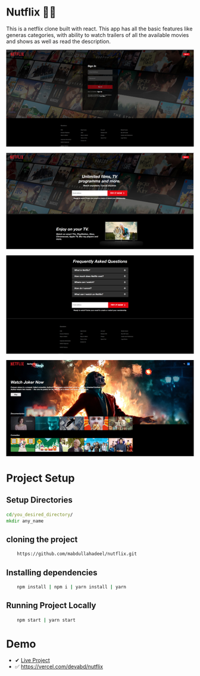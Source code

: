 # Nutflix 🎥😁

This is a netflix clone built with react. This app has all the basic features like generas categories, with ability to watch trailers of all the available movies and shows as well as read the description.

![Home Screen](img/Netflix_Pro_1.PNG)

![Home Screen](img/Netflix_Pro_2.PNG)

![Home Screen](img/Netflix_Pro_3.PNG)

![Home Screen](img/Netflix_Pro_4.PNG)
# Project Setup

## Setup Directories

```cmd
cd/you_desired_directory/
mkdir any_name
```

## cloning the project

```bash
    https://github.com/mabdullahadeel/nutflix.git
```

## Installing dependencies

```bash
    npm install | npm i | yarn install | yarn
```

## Running Project Locally

```bash
    npm start | yarn start
```

# Demo
- ✔ [Live Project](https://vercel.com/devabd/nutflix)
- ✅ https://vercel.com/devabd/nutflix
